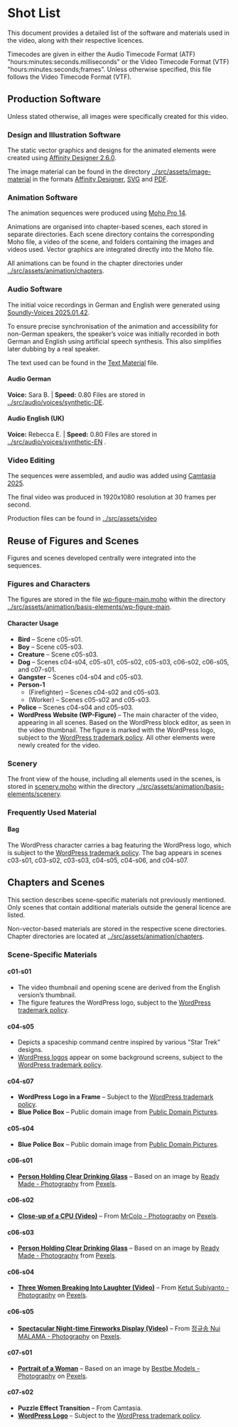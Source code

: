 
# Shot List

This document provides a detailed list of the software and materials used in the
video, along with their respective licences.

Timecodes are given in either the Audio Timecode Format (ATF)
"hours:minutes:seconds.milliseconds" or the Video Timecode Format (VTF)
"hours:minutes:seconds;frames". Unless otherwise specified, this file follows
the Video Timecode Format (VTF).

## Production Software

Unless stated otherwise, all images were specifically created for this video.

### Design and Illustration Software

The static vector graphics and designs for the animated elements were created using [Affinity Designer 2.6.0](https://affinity.serif.com/en-us/designer/).

The image material can be found in the directory
[../src/assets/image-material](../src/assets/image-material) in the formats
[Affinity
Designer](../../src/assets/image-material/domain-hosting-design-material.afdesign),
[SVG](../src/assets/image-material/domain-hosting-design-material.svg) and
[PDF](../src/assets/image-material/domain-hosting-design-material.pdf).

### Animation Software

The animation sequences were produced using [Moho Pro 14](https://moho.lostmarble.com/).

Animations are organised into chapter-based scenes, each stored in separate
directories. Each scene directory contains the corresponding Moho file, a video
of the scene, and folders containing the images and videos used. Vector graphics
are integrated directly into the Moho file.

All animations can be found in the chapter directories under
[../src/assets/animation/chapters](../src/assets/animation/chapters).

### Audio Software

The initial voice recordings in German and English were generated using [Soundly-Voices 2025.01.42](https://getsoundly.com/).

To ensure precise synchronisation of the animation and accessibility for
non-German speakers, the speaker’s voice was initially recorded in both German
and English using artificial speech synthesis. This also simplifies later
dubbing by a real speaker.

The text used can be found in the [Text Material](docs/text-material.md) file.

#### Audio German

**Voice:** Sara B. | **Speed:** 0.80
Files are stored in
[../src/audio/voices/synthetic-DE](../src/audio/voices/synthetic-DE).

#### Audio English (UK)

**Voice:** Rebecca E. | **Speed:** 0.80
Files are stored in
[../src/audio/voices/synthetic-EN](../src/audio/voices/synthetic-EN) .

### Video Editing

The sequences were assembled, and audio was added using [Camtasia 2025](https://www.techsmith.com/camtasia/).

The final video was produced in 1920x1080 resolution at 30 frames per second.

Production files can be found in [../src/assets/video](../src/assets/video)

## Reuse of Figures and Scenes

Figures and scenes developed centrally were integrated into the sequences.

### Figures and Characters

The figures are stored in the file
[wp-figure-main.moho](../src/assets/animation/basis-elements/wp-figure-main/wp-figure-main.moho)
within the directory
[../src/assets/animation/basis-elements/wp-figure-main](../src/assets/animation/basis-elements/wp-figure-main).

#### Character Usage

- **Bird** – Scene c05-s01.
- **Boy** – Scene c05-s03.
- **Creature** – Scene c05-s03.
- **Dog** – Scenes c04-s04, c05-s01, c05-s02, c05-s03, c06-s02, c06-s05, and c07-s01.
- **Gangster** – Scenes c04-s04 and c05-s03.
- **Person-1**
    - (Firefighter) – Scenes c04-s02 and c05-s03.
    - (Worker) – Scenes c05-s02 and c05-s03.
- **Police** – Scenes c04-s04 and c05-s03.
- **WordPress Website (WP-Figure)** – The main character of the video, appearing in all scenes. Based on the WordPress block editor, as seen in the video thumbnail. The figure is marked with the WordPress logo, subject to the [WordPress trademark policy](https://wordpressfoundation.org/trademark-policy/). All other elements were newly created for the video.

### Scenery

The front view of the house, including all elements used in the scenes, is
stored in
[scenery.moho](../src/assets/animation/basis-elements/scenery/scenery.moho)
within the directory
[../src/assets/animation/basis-elements/scenery](../src/assets/animation/basis-elements/scenery).

### Frequently Used Material

#### Bag

The WordPress character carries a bag featuring the WordPress logo, which is subject to the [WordPress trademark policy](https://wordpressfoundation.org/trademark-policy/). The bag appears in scenes c03-s01, c03-s02, c03-s03, c04-s05, c04-s06, and c04-s07.

## Chapters and Scenes

This section describes scene-specific materials not previously mentioned. Only
scenes that contain additional materials outside the general licence are listed.

Non-vector-based materials are stored in the respective scene directories.
Chapter directories are located at
[../src/assets/animation/chapters](../src/assets/animation/chapters).

### Scene-Specific Materials

#### c01-s01

- The video thumbnail and opening scene are derived from the English version’s thumbnail.
- The figure features the WordPress logo, subject to the [WordPress trademark policy](https://wordpressfoundation.org/trademark-policy/).

#### c04-s05

- Depicts a spaceship command centre inspired by various "Star Trek" designs.
- [WordPress logos](https://wordpress.org/about/logos/) appear on some background screens, subject to the [WordPress trademark policy](https://wordpressfoundation.org/trademark-policy/).

#### c04-s07

- **WordPress Logo in a Frame** – Subject to the [WordPress trademark policy](https://wordpressfoundation.org/trademark-policy/).
- **Blue Police Box** – Public domain image from [Public Domain Pictures](https://www.publicdomainpictures.net/en/view-image.php?image=37746&picture=blue-police-box-clipart&large=1).

#### c05-s04

- **Blue Police Box** – Public domain image from [Public Domain Pictures](https://www.publicdomainpictures.net/en/view-image.php?image=37746&picture=blue-police-box-clipart&large=1).

#### c06-s01

- **[Person Holding Clear Drinking Glass](https://www.pexels.com/photo/person-holding-clear-drinking-glass-3851040/)** – Based on an image by [Ready Made - Photography](https://www.pexels.com/@readymade/) from [Pexels](https://www.pexels.com/).

#### c06-s02

- **[Close-up of a CPU (Video)](https://www.pexels.com/video/close-up-of-a-cpu-7140928/)** – From [MrColo - Photography](https://www.pexels.com/@mrcolo-12653218/) on [Pexels](https://www.pexels.com/).

#### c06-s03

- **[Person Holding Clear Drinking Glass](https://www.pexels.com/photo/person-holding-clear-drinking-glass-3851040/)** – Based on an image by [Ready Made - Photography](https://www.pexels.com/@readymade/) from [Pexels](https://www.pexels.com/).

#### c06-s04

- **[Three Women Breaking Into Laughter (Video)](https://www.pexels.com/video/three-women-breaking-into-laughter-4391550/)** – From [Ketut Subiyanto - Photography](https://www.pexels.com/de-de/@ketut-subiyanto/) on [Pexels](https://www.pexels.com/).

#### c06-s05

- **[Spectacular Night-time Fireworks Display (Video)](https://www.pexels.com/de-de/video/29374040/)** – From [정규송 Nui MALAMA - Photography](https://www.pexels.com/@nui-malama-169330637/) on [Pexels](https://www.pexels.com/).

#### c07-s01

- **[Portrait of a Woman](https://www.pexels.com/photo/portrait-photo-of-topless-woman-in-maroon-and-black-headscarf-and-maroon-fabric-choker-2412691/)** – Based on an image by [Bestbe Models - Photography](https://www.pexels.com/@bestbe-models-975242/) on [Pexels](https://www.pexels.com/).

#### c07-s02

- **Puzzle Effect Transition** – From Camtasia.
- **[WordPress Logo](https://wordpress.org/about/logos/)** – Subject to the [WordPress trademark policy](https://wordpressfoundation.org/trademark-policy/).

